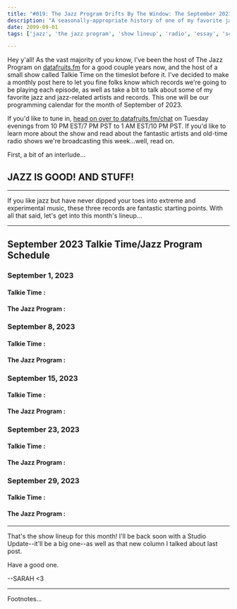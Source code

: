 ```yaml
---
title: "#019: The Jazz Program Drifts By The Window: The September 2023 Radio Programming Calendar"
description: "A seasonally-appropriate history of one of my favorite jazz standards, as well as a brief rundown of what we're going to be up to this month."  
date: 2099-09-01
tags: ['jazz', 'the jazz program', 'show lineup', 'radio', 'essay', 'schedule']

---
```



Hey y'all! As the vast majority of you know, I've been the host of The Jazz Program on [datafruits.fm](https://datafruits.fm) for a good couple years now, and the host of a small show called Talkie Time on the timeslot before it. I've decided to make a monthly post here to let you fine folks know which records we're going to be playing each episode, as well as take a bit to talk about some of my favorite jazz and jazz-related artists and records. This one will be our programming calendar for the month of September of 2023.

If you'd like to tune in, [head on over to datafruits.fm/chat](https://datafruits.fm/chat) on Tuesday evenings from 10 PM EST/7 PM PST to 1 AM EST/10 PM PST. If you'd like to learn more about the show and read about the fantastic artists and old-time radio shows we're broadcasting this week...well, read on.

First, a bit of an interlude...

## JAZZ IS GOOD! AND STUFF!
---

If you like jazz but have never dipped your toes into extreme and experimental music, these three records are fantastic starting points. With all that said, let's get into this month's lineup...

---

## September 2023 Talkie Time/Jazz Program Schedule

### September 1, 2023 

#### Talkie Time : 

#### The Jazz Program :

### September 8, 2023 

#### Talkie Time : 

#### The Jazz Program :
	
### September 15, 2023 

#### Talkie Time : 

#### The Jazz Program :

### September 23, 2023 

#### Talkie Time : 

#### The Jazz Program :

### September 29, 2023 

#### Talkie Time : 

#### The Jazz Program :

----

That's the show lineup for this month! I'll be back soon with a Studio Update--it'll be a big one--as well as that new column I talked about last post.

Have a good one.

--SARAH <3

--- 
Footnotes...

[^1]:
